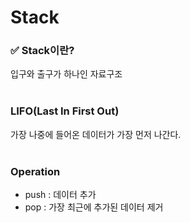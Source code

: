 # Stack 
### ✅ Stack이란?
입구와 출구가 하나인 자료구조
<br><br/>
### LIFO(Last In First Out)
가장 나중에 들어온 데이터가 가장 먼저 나간다.
<br><br/>
### Operation
- push : 데이터 추가
- pop : 가장 최근에 추가된 데이터 제거
